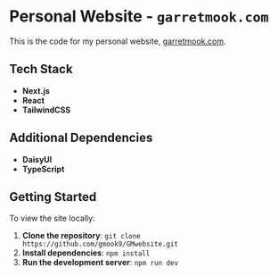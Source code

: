 # Personal Website - `garretmook.com`

This is the code for my personal website, [garretmook.com](https://garretmook.com).

## Tech Stack

- **Next.js**
- **React**
- **TailwindCSS**

## Additional Dependencies

- **DaisyUI**
- **TypeScript**

## Getting Started

To view the site locally:

1. **Clone the repository**: `git clone https://github.com/gmook9/GMwebsite.git`
2. **Install dependencies**: `npm install`
3. **Run the development server**: `npm run dev`
